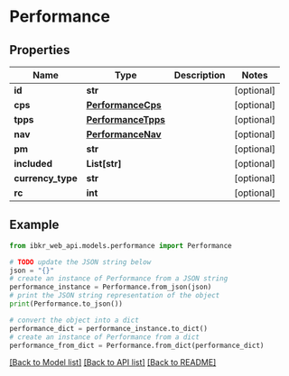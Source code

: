 # Performance


## Properties

Name | Type | Description | Notes
------------ | ------------- | ------------- | -------------
**id** | **str** |  | [optional] 
**cps** | [**PerformanceCps**](PerformanceCps.md) |  | [optional] 
**tpps** | [**PerformanceTpps**](PerformanceTpps.md) |  | [optional] 
**nav** | [**PerformanceNav**](PerformanceNav.md) |  | [optional] 
**pm** | **str** |  | [optional] 
**included** | **List[str]** |  | [optional] 
**currency_type** | **str** |  | [optional] 
**rc** | **int** |  | [optional] 

## Example

```python
from ibkr_web_api.models.performance import Performance

# TODO update the JSON string below
json = "{}"
# create an instance of Performance from a JSON string
performance_instance = Performance.from_json(json)
# print the JSON string representation of the object
print(Performance.to_json())

# convert the object into a dict
performance_dict = performance_instance.to_dict()
# create an instance of Performance from a dict
performance_from_dict = Performance.from_dict(performance_dict)
```
[[Back to Model list]](../README.md#documentation-for-models) [[Back to API list]](../README.md#documentation-for-api-endpoints) [[Back to README]](../README.md)


